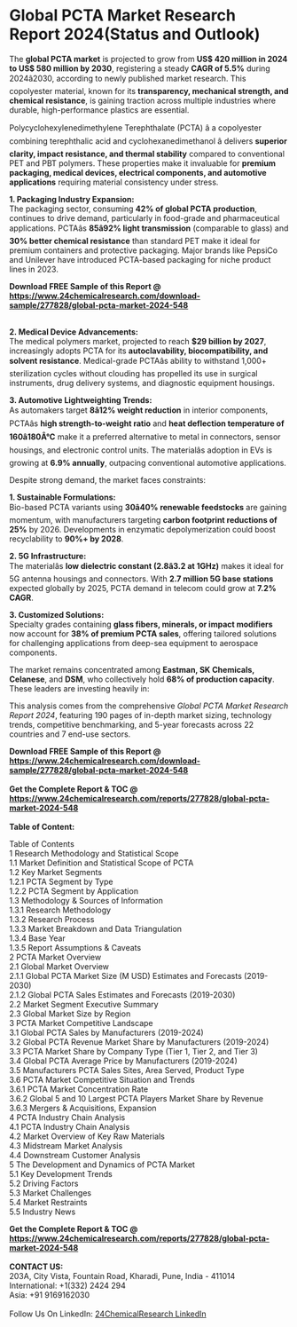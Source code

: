 <h1>Global PCTA Market Research Report 2024(Status and Outlook)</h1><p>The <strong>global PCTA market</strong> is projected to grow from <strong>US$ 420 million in 2024 to US$ 580 million by 2030</strong>, registering a steady <strong>CAGR of 5.5%</strong> during 2024â2030, according to newly published market research. This copolyester material, known for its <strong>transparency, mechanical strength, and chemical resistance</strong>, is gaining traction across multiple industries where durable, high-performance plastics are essential.</p><p>Polycyclohexylenedimethylene Terephthalate (PCTA) â a copolyester combining terephthalic acid and cyclohexanedimethanol â delivers <strong>superior clarity, impact resistance, and thermal stability</strong> compared to conventional PET and PBT polymers. These properties make it invaluable for <strong>premium packaging, medical devices, electrical components, and automotive applications</strong> requiring material consistency under stress.</p><p><strong>1. Packaging Industry Expansion:</strong><br>
The packaging sector, consuming <strong>42% of global PCTA production</strong>, continues to drive demand, particularly in food-grade and pharmaceutical applications. PCTAâs <strong>85â92% light transmission</strong> (comparable to glass) and <strong>30% better chemical resistance</strong> than standard PET make it ideal for premium containers and protective packaging. Major brands like PepsiCo and Unilever have introduced PCTA-based packaging for niche product lines in 2023.</p><div><b>Download FREE Sample of this Report @ 
            <a href="https://www.24chemicalresearch.com/download-sample/277828/global-pcta-market-2024-548">
            https://www.24chemicalresearch.com/download-sample/277828/global-pcta-market-2024-548</a></b></div><br><p><strong>2. Medical Device Advancements:</strong><br>
The medical polymers market, projected to reach <strong>$29 billion by 2027</strong>, increasingly adopts PCTA for its <strong>autoclavability, biocompatibility, and solvent resistance</strong>. Medical-grade PCTAâs ability to withstand 1,000+ sterilization cycles without clouding has propelled its use in surgical instruments, drug delivery systems, and diagnostic equipment housings.</p><p><strong>3. Automotive Lightweighting Trends:</strong><br>
As automakers target <strong>8â12% weight reduction</strong> in interior components, PCTAâs <strong>high strength-to-weight ratio</strong> and <strong>heat deflection temperature of 160â180Â°C</strong> make it a preferred alternative to metal in connectors, sensor housings, and electronic control units. The materialâs adoption in EVs is growing at <strong>6.9% annually</strong>, outpacing conventional automotive applications.</p><p>Despite strong demand, the market faces constraints:</p><p><strong>1. Sustainable Formulations:</strong><br>
Bio-based PCTA variants using <strong>30â40% renewable feedstocks</strong> are gaining momentum, with manufacturers targeting <strong>carbon footprint reductions of 25%</strong> by 2026. Developments in enzymatic depolymerization could boost recyclability to <strong>90%+ by 2028</strong>.</p><p><strong>2. 5G Infrastructure:</strong><br>
The materialâs <strong>low dielectric constant (2.8â3.2 at 1GHz)</strong> makes it ideal for 5G antenna housings and connectors. With <strong>2.7 million 5G base stations</strong> expected globally by 2025, PCTA demand in telecom could grow at <strong>7.2% CAGR</strong>.</p><p><strong>3. Customized Solutions:</strong><br>
Specialty grades containing <strong>glass fibers, minerals, or impact modifiers</strong> now account for <strong>38% of premium PCTA sales</strong>, offering tailored solutions for challenging applications from deep-sea equipment to aerospace components.</p><p>The market remains concentrated among <strong>Eastman, SK Chemicals, Celanese</strong>, and <strong>DSM</strong>, who collectively hold <strong>68% of production capacity</strong>. These leaders are investing heavily in:</p><p>This analysis comes from the comprehensive <em>Global PCTA Market Research Report 2024</em>, featuring 190 pages of in-depth market sizing, technology trends, competitive benchmarking, and 5-year forecasts across 22 countries and 7 end-use sectors.</p><div><b>Download FREE Sample of this Report @ 
            <a href="https://www.24chemicalresearch.com/download-sample/277828/global-pcta-market-2024-548">
            https://www.24chemicalresearch.com/download-sample/277828/global-pcta-market-2024-548</a></b></div><br><div><b>Get the Complete Report & TOC @ 
            <a href="https://www.24chemicalresearch.com/reports/277828/global-pcta-market-2024-548">
            https://www.24chemicalresearch.com/reports/277828/global-pcta-market-2024-548</a></b></div><br>
            <b>Table of Content:</b><p>Table of Contents<br />
1 Research Methodology and Statistical Scope<br />
1.1 Market Definition and Statistical Scope of PCTA<br />
1.2 Key Market Segments<br />
1.2.1 PCTA Segment by Type<br />
1.2.2 PCTA Segment by Application<br />
1.3 Methodology & Sources of Information<br />
1.3.1 Research Methodology<br />
1.3.2 Research Process<br />
1.3.3 Market Breakdown and Data Triangulation<br />
1.3.4 Base Year<br />
1.3.5 Report Assumptions & Caveats<br />
2 PCTA Market Overview<br />
2.1 Global Market Overview<br />
2.1.1 Global PCTA Market Size (M USD) Estimates and Forecasts (2019-2030)<br />
2.1.2 Global PCTA Sales Estimates and Forecasts (2019-2030)<br />
2.2 Market Segment Executive Summary<br />
2.3 Global Market Size by Region<br />
3 PCTA Market Competitive Landscape<br />
3.1 Global PCTA Sales by Manufacturers (2019-2024)<br />
3.2 Global PCTA Revenue Market Share by Manufacturers (2019-2024)<br />
3.3 PCTA Market Share by Company Type (Tier 1, Tier 2, and Tier 3)<br />
3.4 Global PCTA Average Price by Manufacturers (2019-2024)<br />
3.5 Manufacturers PCTA Sales Sites, Area Served, Product Type<br />
3.6 PCTA Market Competitive Situation and Trends<br />
3.6.1 PCTA Market Concentration Rate<br />
3.6.2 Global 5 and 10 Largest PCTA Players Market Share by Revenue<br />
3.6.3 Mergers & Acquisitions, Expansion<br />
4 PCTA Industry Chain Analysis<br />
4.1 PCTA Industry Chain Analysis<br />
4.2 Market Overview of Key Raw Materials<br />
4.3 Midstream Market Analysis<br />
4.4 Downstream Customer Analysis<br />
5 The Development and Dynamics of PCTA Market <br />
5.1 Key Development Trends<br />
5.2 Driving Factors<br />
5.3 Market Challenges<br />
5.4 Market Restraints<br />
5.5 Industry News<br />
</p><div><b>Get the Complete Report & TOC @ 
            <a href="https://www.24chemicalresearch.com/reports/277828/global-pcta-market-2024-548">
            https://www.24chemicalresearch.com/reports/277828/global-pcta-market-2024-548</a></b></div><br><b>CONTACT US:</b><br>
            203A, City Vista, Fountain Road, Kharadi, Pune, India - 411014<br>
            International: +1(332) 2424 294<br>
            Asia: +91 9169162030 <br><br>
            Follow Us On LinkedIn: <a href="https://www.linkedin.com/company/24chemicalresearch/">24ChemicalResearch LinkedIn</a>